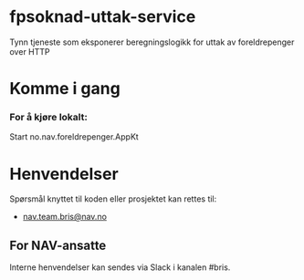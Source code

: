 fpsoknad-uttak-service
================

Tynn tjeneste som eksponerer beregningslogikk for uttak av foreldrepenger over HTTP

# Komme i gang

### For å kjøre lokalt:

Start no.nav.foreldrepenger.AppKt

# Henvendelser

Spørsmål knyttet til koden eller prosjektet kan rettes til:

* nav.team.bris@nav.no

## For NAV-ansatte

Interne henvendelser kan sendes via Slack i kanalen #bris.
